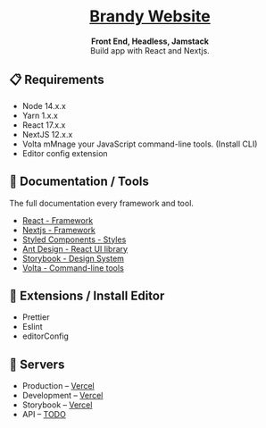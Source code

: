 <h1 align="center">
  <a href="https://dummyimage.com/200x200/000/fff">
    Brandy Website
  </a>
</h1>

<p align="center">
  <strong>Front End, Headless, Jamstack</strong><br>
  Build app with React and Nextjs.
</p>

## 📋 Requirements

- Node 14.x.x
- Yarn 1.x.x
- React 17.x.x
- NextJS 12.x.x
- Volta mMnage your JavaScript command-line tools. (Install CLI)
- Editor config extension

## 📖 Documentation / Tools

The full documentation every framework and tool.

- [React - Framework](https://reactjs.org/)
- [Nextjs - Framework](https://nextjs.org/)
- [Styled Components - Styles](https://styled-components.com/)
- [Ant Design - React UI library](https://ant.design/docs/react/introduce)
- [Storybook - Design System](https://storybook.js.org/)
- [Volta - Command-line tools](https://volta.sh/)

## 👏 Extensions / Install Editor

- Prettier
- Eslint
- editorConfig

## 🚀 Servers

- Production – [Vercel](https://gabriel-marin-website.vercel.app/)
- Development – [Vercel](https://gabriel-marin-website-dev.vercel.app/)
- Storybook – [Vercel](https://gabriel-marin-website-storybook.vercel.app/)
- API – [TODO](https://vercel.com/)
